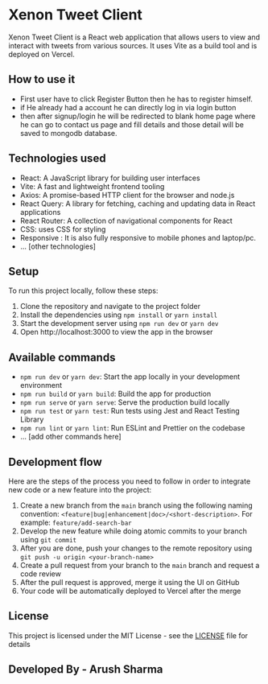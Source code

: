 # Xenon Tweet Client

Xenon Tweet Client is a React web application that allows users to view and interact with tweets from various sources. It uses Vite as a build tool and is deployed on Vercel.

## How to use it

- First user have to click Register Button then he has to register himself.
- if He already had a account he can directly log in via login button
- then after signup/login he will be redirected to blank home page where he can go to contact us page and fill details and those detail will be saved to mongodb database.

## Technologies used

- React: A JavaScript library for building user interfaces
- Vite: A fast and lightweight frontend tooling
- Axios: A promise-based HTTP client for the browser and node.js
- React Query: A library for fetching, caching and updating data in React applications
- React Router: A collection of navigational components for React
- CSS: uses CSS for styling
- Responsive : It is also fully responsive to mobile phones and laptop/pc.
- ... [other technologies]

## Setup

To run this project locally, follow these steps:

1. Clone the repository and navigate to the project folder
2. Install the dependencies using `npm install` or `yarn install`
3. Start the development server using `npm run dev` or `yarn dev`
4. Open http://localhost:3000 to view the app in the browser

## Available commands

- `npm run dev` or `yarn dev`: Start the app locally in your development environment
- `npm run build` or `yarn build`: Build the app for production
- `npm run serve` or `yarn serve`: Serve the production build locally
- `npm run test` or `yarn test`: Run tests using Jest and React Testing Library
- `npm run lint` or `yarn lint`: Run ESLint and Prettier on the codebase
- ... [add other commands here]

## Development flow

Here are the steps of the process you need to follow in order to integrate new code or a new feature into the project:

1. Create a new branch from the `main` branch using the following naming convention: `<feature|bug|enhancement|doc>/<short-description>`. For example: `feature/add-search-bar`
2. Develop the new feature while doing atomic commits to your branch using `git commit`
3. After you are done, push your changes to the remote repository using `git push -u origin <your-branch-name>`
4. Create a pull request from your branch to the `main` branch and request a code review
5. After the pull request is approved, merge it using the UI on GitHub
6. Your code will be automatically deployed to Vercel after the merge

## License

This project is licensed under the MIT License - see the [LICENSE](LICENSE) file for details

## Developed By - Arush Sharma
